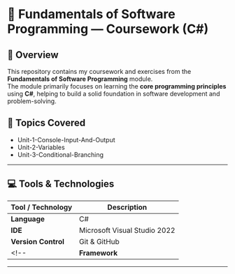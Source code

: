 # 🧠 Fundamentals of Software Programming — Coursework (C#)

## 📘 Overview  
This repository contains my coursework and exercises from the **Fundamentals of Software Programming** module.  
The module primarily focuses on learning the **core programming principles** using **C#**, helping to build a solid foundation in software development and problem-solving.

## 🧩 Topics Covered
- Unit-1-Console-Input-And-Output
- Unit-2-Variables
- Unit-3-Conditional-Branching

---

## 💻 Tools & Technologies  
| Tool / Technology | Description |
|--------------------|-------------|
| **Language** | C# |
| **IDE** | Microsoft Visual Studio 2022 |
| **Version Control** | Git & GitHub |
<!--| **Framework** | .NET / .NET Core | -->


---

